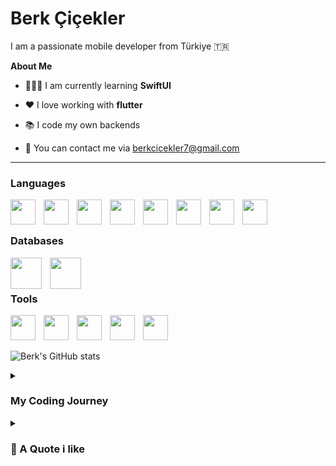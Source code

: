 # Berk Çiçekler

I am a passionate mobile developer from Türkiye 🇹🇷 <br>

<b>About Me </b>
- 👨🏻‍💻 I am currently learning <b>SwiftUI</b>
  
- ❤️ I love working with <b>flutter</b>
- 📚 I code my own backends
- 📧 You can contact me via berkcicekler7@gmail.com
<!-- 
If you are reading this you have to be very cool 
<img src="https://github.com/BerkCicekler/BerkCicekler/blob/main/catCoding.gif" width="250px" alt="">
 -->

---

### Languages

<img src="https://cdn.jsdelivr.net/gh/devicons/devicon@latest/icons/dart/dart-original.svg" width="40" align="left" style="padding-right:10px;"/>
<img src="https://cdn.jsdelivr.net/gh/devicons/devicon@latest/icons/flutter/flutter-original.svg" width="40" align="left" style="padding-right:10px;"/>
<img src="https://cdn.jsdelivr.net/gh/devicons/devicon@latest/icons/swift/swift-original.svg" width="40" align="left" style="padding-right:10px;"/>
<img src="https://cdn.jsdelivr.net/gh/devicons/devicon@latest/icons/go/go-original-wordmark.svg" width="40" align="left" style="padding-right:10px;"/>
<img src="https://cdn.jsdelivr.net/gh/devicons/devicon@latest/icons/lua/lua-original.svg" width="40" align="left" style="padding-right:10px;"/>
<img src="https://cdn.jsdelivr.net/gh/devicons/devicon@latest/icons/html5/html5-original.svg" width="40" align="left" style="padding-right:10px;"/>
<img src="https://cdn.jsdelivr.net/gh/devicons/devicon@latest/icons/css3/css3-original.svg" width="40" align="left" style="padding-right:10px;"/>
<img src="https://cdn.jsdelivr.net/gh/devicons/devicon@latest/icons/javascript/javascript-original.svg" width="40" align="left" style="padding-right:10px;"/>

<br>

#

### Databases

<img src="https://cdn.jsdelivr.net/gh/devicons/devicon@latest/icons/mysql/mysql-original-wordmark.svg" width="50" align="left" style="padding-right:10px;"/>
<img src="https://cdn.jsdelivr.net/gh/devicons/devicon@latest/icons/mongodb/mongodb-original-wordmark.svg" width="50" align="left" style="padding-right:10px;"/>
<br>

#

### Tools
<img src="https://cdn.jsdelivr.net/gh/devicons/devicon@latest/icons/vscode/vscode-original.svg" width="40" align="left" style="padding-right:10px;"/>
<img src="https://cdn.jsdelivr.net/gh/devicons/devicon@latest/icons/git/git-original.svg" width="40" align="left" style="padding-right:10px;"/>
<img src="https://cdn.jsdelivr.net/gh/devicons/devicon@latest/icons/postman/postman-original.svg" width="40" align="left" style="padding-right:10px;"/>
<img src="https://cdn.jsdelivr.net/gh/devicons/devicon@latest/icons/figma/figma-original.svg" width="40" align="left" style="padding-right:10px;"/>
<img src="https://cdn.jsdelivr.net/gh/devicons/devicon@latest/icons/github/github-original.svg" width="40" align="left" style="padding-right:10px;"/>

<br>

#

![Berk's GitHub stats](https://github-readme-stats.vercel.app/api?username=BerkCicekler&show_icons=true&theme=radical)

<details>
<summary><h3>My Coding Journey</h3></summary>
My journey began in 2020 at the age of 15. At that time, I aspired to become an ethical hacker, but I found myself captivated by the magical world of programming.

I started with C# in high school, which helped me build a strong foundation in coding. During the quarantine period, I dedicated my time to developing projects using Lua, MySQL, HTML, CSS, and JavaScript. Some of these projects can be found in my repository, WiroWorks.

After starting university—where I studied Computer Programming at Acıbadem University—I discovered my passion for mobile app development. This led me to explore the Flutter framework, which I’ve worked with for about one and a half years.

Recently, I decided to expand my skills by learning native iOS development with SwiftUI, which I’m currently focused on.
</details>
<details>
<summary><h3>💬 A Quote i like</h3></summary>
  If you don’t fight, you can’t win!
</details>
